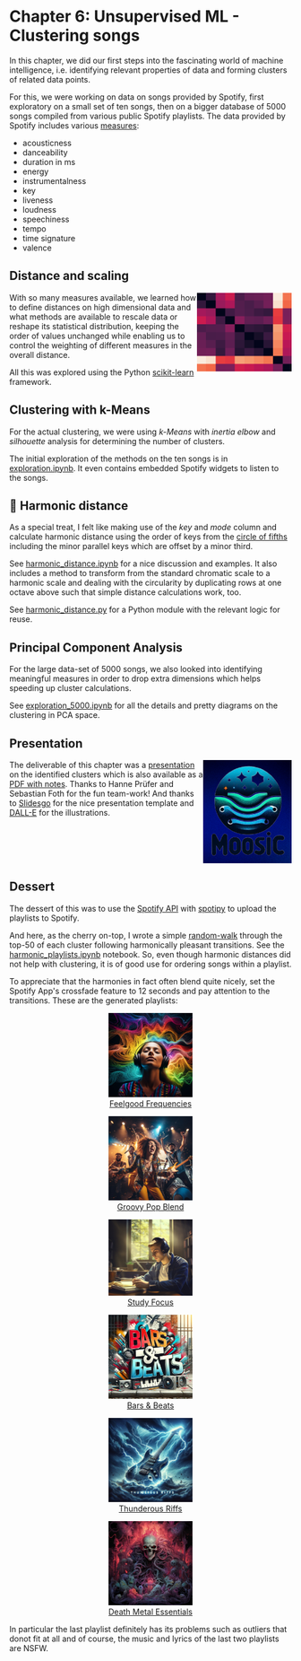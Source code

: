 # Chapter 6: Unsupervised ML - Clustering songs

In this chapter, we did our first steps into the fascinating world of machine intelligence, i.e. identifying relevant properties of data and forming clusters of related data points.

For this, we were working on data on songs provided by Spotify, first exploratory on a small set of ten songs, then on a bigger database of 5000 songs compiled from various public Spotify playlists. The data provided by Spotify includes various [measures](https://developer.spotify.com/documentation/web-api/reference/get-audio-features):

- acousticness
- danceability
- duration in ms
- energy
- instrumentalness
- key
- liveness
- loudness
- speechiness
- tempo
- time signature
- valence

## Distance and scaling

<img src="images/pairwise_distance.png" align="right" />

With so many measures available, we learned how to define distances on high dimensional data and what methods are available to rescale data or reshape its statistical distribution, keeping the order of values unchanged while enabling us to control the weighting of different measures in the overall distance.

All this was explored using the Python [scikit-learn](https://scikit-learn.org) framework.
<br style="clear:both"/>

## Clustering with k-Means

For the actual clustering, we were using _k-Means_ with  _inertia elbow_ and _silhouette_ analysis for determining the number of clusters.

The initial exploration of the methods on the ten songs is in [exploration.ipynb](docs/exploration.ipynb). It even contains embedded Spotify widgets to listen to the songs.

## &#127929; Harmonic distance
As a special treat, I felt like making use of the _key_ and _mode_ column and calculate harmonic distance using the order of keys from the [circle of fifths](https://en.wikipedia.org/wiki/Circle_of_fifths) including the minor parallel keys which are offset by a minor third.

See [harmonic_distance.ipynb](docs/harmonic_distance.ipynb) for a nice discussion and examples. It also includes a method to transform from the standard chromatic scale to a harmonic scale and dealing with the circularity by duplicating rows at one octave above such that simple distance calculations work, too.

See [harmonic_distance.py](src/harmonic_distance.py) for a Python module with the relevant logic for reuse.

## Principal Component Analysis

<img srcset="images/pca_directions.png 2x" align="right"/>

For the large data-set of 5000 songs, we also looked into identifying meaningful measures in order to drop extra dimensions which helps speeding up cluster calculations.

See [exploration_5000.ipynb](docs/exploration_5000.ipynb) for all the details and pretty diagrams on the clustering in PCA space.
<br style="clear:both"/>

## Presentation

<img src="images/moosic.png" align="right"/>

The deliverable of this chapter was a [presentation](https://docs.google.com/presentation/d/14kcSRi4ee7DRH0NPW0NzicEbBkhnHU_wcBEuLGoEt-Y/edit?usp=sharing) on the identified clusters which is also available as a [PDF with notes](docs/Moosic_Playlists_Presentation.pdf). Thanks to Hanne Prüfer and Sebastian Foth for the fun team-work! And thanks to [Slidesgo](https://slidesgo.com/) for the nice presentation template and [DALL-E](https://openai.com/dall-e-2) for the illustrations.
<br style="clear:both"/>

## Dessert

The dessert of this was to use the [Spotify API](https://developer.spotify.com/) with [spotipy](https://spotipy.readthedocs.io/) to upload the playlists to Spotify.

And here, as the cherry on-top, I wrote a simple [random-walk](https://en.wikipedia.org/wiki/Random_walk) through the top-50 of each cluster following harmonically pleasant transitions. See the [harmonic_playlists.ipynb](docs/harmonic_playlists.ipynb) notebook. So, even though harmonic distances did not help with clustering, it is of good use for ordering songs within a playlist.

To appreciate that the harmonies in fact often blend quite nicely, set the Spotify App's crossfade feature to 12 seconds and pay attention to the transitions. These are the generated playlists:

[<figure align="center"><img src="images/playlist_cover_images/cover_1.jpg" width=150/><figcaption>Feelgood Frequencies</figcaption></figure>](https://open.spotify.com/playlist/6uM33lzLVKtQUr7HVXE4El?si=85730df302864825)
[<figure align="center"><img src="images/playlist_cover_images/cover_2.jpg" width=150/><figcaption>Groovy Pop Blend</figcaption></figure>](https://open.spotify.com/playlist/7blNRyyIQnRqj8Cwksis5C?si=02611e4e08ac4d13)

[<figure align="center"><img src="images/playlist_cover_images/cover_3.jpg" width=150/><figcaption>Study Focus</figcaption></figure>](https://open.spotify.com/playlist/2S9hpuyFWv0tbAiCoX9qmC?si=c1f24efc3b9740ea)
[<figure align="center"><img src="images/playlist_cover_images/cover_4.jpg" width=150/><figcaption>Bars & Beats</figcaption></figure>](https://open.spotify.com/playlist/2UfeQYHIX57ycihZgX73Fg?si=7b83ebe6ed5a463e)

[<figure align="center"><img src="images/playlist_cover_images/cover_0.jpg" width=150/><figcaption>Thunderous Riffs</figcaption></figure>](https://open.spotify.com/playlist/6HQlDhCiT48pZND5b8X3Py?si=ad5c04891c754a64)
[<figure align="center"><img src="images/playlist_cover_images/cover_5.jpg" width=150/><figcaption>Death Metal Essentials</figcaption></figure>](https://open.spotify.com/playlist/7CcAmzpv4KMjmrY3Ax43vq?si=25b8f0e3d0b24132)

In particular the last playlist definitely has its problems such as outliers that donot fit at all and of course, the music and lyrics of the last two playlists are NSFW.
